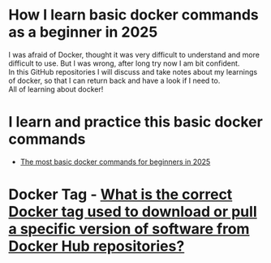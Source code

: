 # How I learn basic docker commands as a beginner in 2025
I was afraid of Docker, thought it was very difficult to understand and more difficult to use. But I was wrong, after long try now I am bit confident.</br>
In this GitHub repositories I will discuss and take notes about my learnings of docker, so that I can return back and have a look if I need to.</br>
All of learning about docker!

# I learn and practice this basic docker commands
- [The most basic docker commands for beginners in 2025](https://monirulmimnets.blogspot.com/2025/04/the-most-basic-docker-commands-for.html)

# Docker Tag - [What is the correct Docker tag used to download or pull a specific version of software from Docker Hub repositories?](https://monirulmimnets.blogspot.com/2025/04/what-is-correct-docker-tag-used-to.html)

